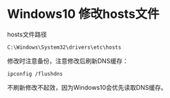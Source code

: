 # Windows10 修改hosts文件

hosts文件路径

```
C:\Windows\System32\drivers\etc\hosts
```

修改时注意备份，注意修改后刷新DNS缓存：

```
ipconfig /flushdns
```

不刷新修改不起效，因为Windows10会优先读取DNS缓存。
